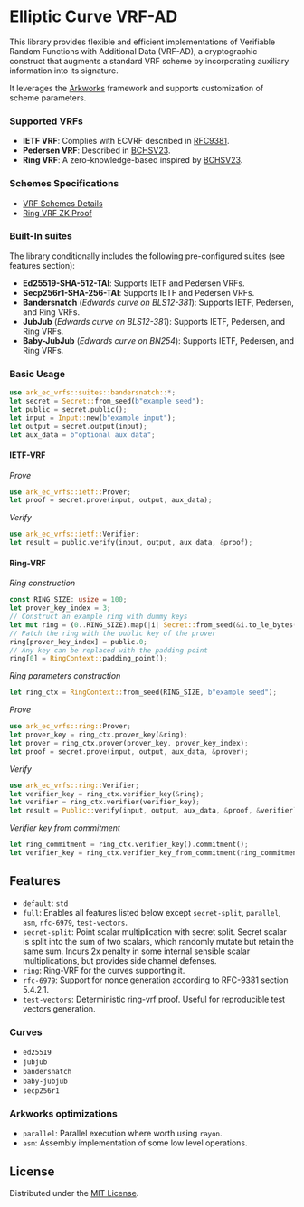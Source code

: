 # Elliptic Curve VRF-AD

This library provides flexible and efficient implementations of Verifiable
Random Functions with Additional Data (VRF-AD), a cryptographic construct
that augments a standard VRF scheme by incorporating auxiliary information
into its signature.

It leverages the [Arkworks](https://github.com/arkworks-rs) framework and
supports customization of scheme parameters.

### Supported VRFs

- **IETF VRF**: Complies with ECVRF described in [RFC9381](https://datatracker.ietf.org/doc/rfc9381).
- **Pedersen VRF**: Described in [BCHSV23](https://eprint.iacr.org/2023/002).
- **Ring VRF**: A zero-knowledge-based inspired by [BCHSV23](https://eprint.iacr.org/2023/002).

### Schemes Specifications

- [VRF Schemes Details](https://github.com/davxy/bandersnatch-vrfs-spec)
- [Ring VRF ZK Proof](https://github.com/davxy/ring-proof-spec)

### Built-In suites

The library conditionally includes the following pre-configured suites (see features section):

- **Ed25519-SHA-512-TAI**: Supports IETF and Pedersen VRFs.
- **Secp256r1-SHA-256-TAI**: Supports IETF and Pedersen VRFs.
- **Bandersnatch** (_Edwards curve on BLS12-381_): Supports IETF, Pedersen, and Ring VRFs.
- **JubJub** (_Edwards curve on BLS12-381_): Supports IETF, Pedersen, and Ring VRFs.
- **Baby-JubJub** (_Edwards curve on BN254_): Supports IETF, Pedersen, and Ring VRFs.

### Basic Usage

```rust
use ark_ec_vrfs::suites::bandersnatch::*;
let secret = Secret::from_seed(b"example seed");
let public = secret.public();
let input = Input::new(b"example input");
let output = secret.output(input);
let aux_data = b"optional aux data";
```
#### IETF-VRF

_Prove_
```rust
use ark_ec_vrfs::ietf::Prover;
let proof = secret.prove(input, output, aux_data);
```

_Verify_
```rust
use ark_ec_vrfs::ietf::Verifier;
let result = public.verify(input, output, aux_data, &proof);
```

#### Ring-VRF

_Ring construction_
```rust
const RING_SIZE: usize = 100;
let prover_key_index = 3;
// Construct an example ring with dummy keys
let mut ring = (0..RING_SIZE).map(|i| Secret::from_seed(&i.to_le_bytes()).public().0).collect();
// Patch the ring with the public key of the prover
ring[prover_key_index] = public.0;
// Any key can be replaced with the padding point
ring[0] = RingContext::padding_point();
```

_Ring parameters construction_
```rust
let ring_ctx = RingContext::from_seed(RING_SIZE, b"example seed");
```

_Prove_
```rust
use ark_ec_vrfs::ring::Prover;
let prover_key = ring_ctx.prover_key(&ring);
let prover = ring_ctx.prover(prover_key, prover_key_index);
let proof = secret.prove(input, output, aux_data, &prover);
```

_Verify_
```rust
use ark_ec_vrfs::ring::Verifier;
let verifier_key = ring_ctx.verifier_key(&ring);
let verifier = ring_ctx.verifier(verifier_key);
let result = Public::verify(input, output, aux_data, &proof, &verifier);
```

_Verifier key from commitment_
```rust
let ring_commitment = ring_ctx.verifier_key().commitment();
let verifier_key = ring_ctx.verifier_key_from_commitment(ring_commitment);
```

## Features

- `default`: `std`
- `full`: Enables all features listed below except `secret-split`, `parallel`, `asm`, `rfc-6979`, `test-vectors`.
- `secret-split`: Point scalar multiplication with secret split. Secret scalar is split into the sum
   of two scalars, which randomly mutate but retain the same sum. Incurs 2x penalty in some internal
   sensible scalar multiplications, but provides side channel defenses.
- `ring`: Ring-VRF for the curves supporting it.
- `rfc-6979`: Support for nonce generation according to RFC-9381 section 5.4.2.1.
- `test-vectors`: Deterministic ring-vrf proof. Useful for reproducible test vectors generation.

### Curves

- `ed25519`
- `jubjub`
- `bandersnatch`
- `baby-jubjub`
- `secp256r1`

### Arkworks optimizations

- `parallel`: Parallel execution where worth using `rayon`.
- `asm`: Assembly implementation of some low level operations.

## License

Distributed under the [MIT License](LICENSE).
